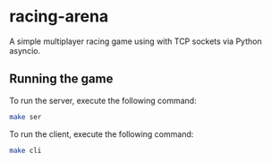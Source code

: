 # racing-arena

A simple multiplayer racing game using with TCP sockets via Python asyncio.

## Running the game

To run the server, execute the following command:

```bash
make ser
```

To run the client, execute the following command:

```bash
make cli
```

